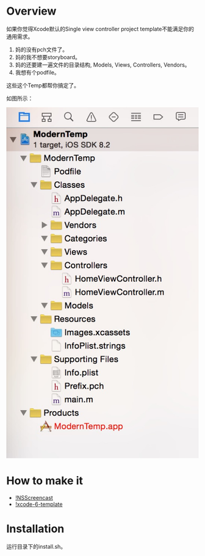 # Overview

如果你觉得Xcode默认的Single view controller project template不能满足你的通用需求。

1. 妈的没有pch文件了。
2. 妈的我不想要storyboard。
3. 妈的还要建一遍文件的目录结构, Models, Views, Controllers, Vendors。
4. 我想有个podfile。

这些这个Temp都帮你搞定了。

如图所示：

![gif](temp.jpeg)

# How to make it

+ [!NSScreencast](http://nsscreencast.com/episodes/68-xcode-project-templates)
+ [!xcode-6-template](https://github.com/reidmain/Xcode-6-Project-Templates)


# Installation

运行目录下的install.sh。